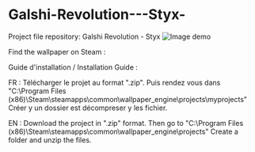 # Galshi-Revolution---Styx-
Project file repository: Galshi Revolution - Styx
![Image demo](https://imgur.com/a/5o5IqyB)

Find the wallpaper on Steam : 

Guide d'installation / Installation Guide :

FR : Télécharger le projet au format ".zip". Puis rendez vous dans "C:\Program Files (x86)\Steam\steamapps\common\wallpaper_engine\projects\myprojects" Créer y un dossier est décompreser y les fichier.

EN : Download the project in ".zip" format. Then go to "C:\Program Files (x86)\Steam\steamapps\common\wallpaper_engine\projects" Create a folder and unzip the files.
